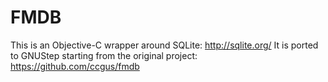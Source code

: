 FMDB
====

This is an Objective-C wrapper around SQLite: http://sqlite.org/
It is ported to GNUStep starting from the original project: https://github.com/ccgus/fmdb